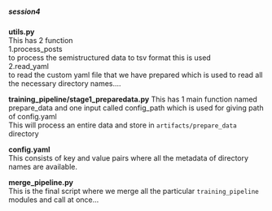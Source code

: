 ##### session4

**utils.py**<br>
This has 2 function<br>
1.process_posts<br>
to process the semistructured data to tsv format this is used<br>
2.read_yaml<br>
to read the custom yaml file that we have prepared which is used to read all the necessary directory names....<br>

**training_pipeline/stage1_preparedata.py**
This has 1 main function named prepare_data and one input called config_path which is used for giving path of config.yaml<br>
This will process an entire data and store in `artifacts/prepare_data` directory<br>

**config.yaml**<br>
This consists of key and value pairs where all the metadata of directory names are available.<br>

**merge_pipeline.py**<br>
This is the final script where we merge all the particular `training_pipeline` modules and call at once...<br>
